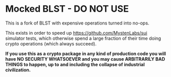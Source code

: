 # Mocked BLST - DO NOT USE

This is a fork of BLST with expensive operations turned into no-ops.

This exists in order to speed up https://github.com/MystenLabs/sui simulator tests,
which otherwise spend a large fraction of their time doing crypto operations
(which always succeed).

**If you use this as a crypto package in any kind of production code you
will have NO SECURITY WHATSOEVER and you may cause ARBITRARILY BAD THINGS to happen,
up to and including the collapse of industrial civilization.**
